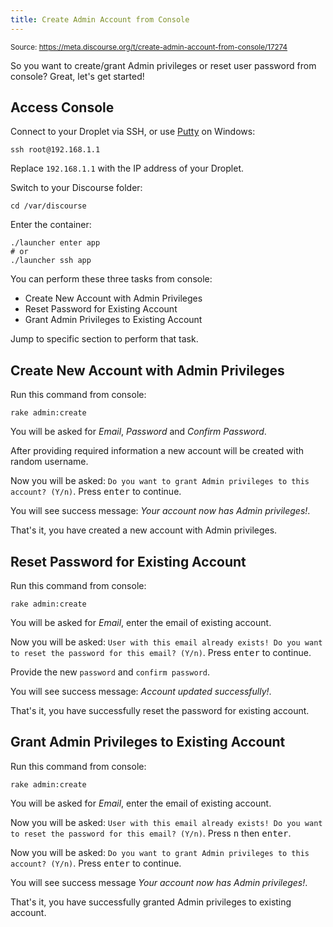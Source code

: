 ```yaml
---
title: Create Admin Account from Console
---
```


<small class="doc-source">Source: https://meta.discourse.org/t/create-admin-account-from-console/17274</small>

So you want to create/grant Admin privileges or reset user password from console? Great, let's get started!

## Access Console

Connect to your Droplet via SSH, or use [Putty](http://www.chiark.greenend.org.uk/~sgtatham/putty/download.html) on Windows:

    ssh root@192.168.1.1

Replace `192.168.1.1` with the IP address of your Droplet.

Switch to your Discourse folder:

    cd /var/discourse

Enter the container:

    ./launcher enter app
    # or
    ./launcher ssh app

You can perform these three tasks from console:

* Create New Account with Admin Privileges
* Reset Password for Existing Account
* Grant Admin Privileges to Existing Account

Jump to specific section to perform that task.

## Create New Account with Admin Privileges

Run this command from console:

    rake admin:create

You will be asked for *Email*, *Password* and *Confirm Password*.

After providing required information a new account will be created with random username.

Now you will be asked: `Do you want to grant Admin privileges to this account? (Y/n)`. Press <kbd>enter</kbd> to continue.

You will see success message: *Your account now has Admin privileges!*.

That's it, you have created a new account with Admin privileges.

## Reset Password for Existing Account

Run this command from console:

    rake admin:create

You will be asked for *Email*, enter the email of existing account.

Now you will be asked: `User with this email already exists! Do you want to reset the password for this email? (Y/n)`. Press <kbd>enter</kbd> to continue.

Provide the new `password` and `confirm password`.

You will see success message: *Account updated successfully!*.

That's it, you have successfully reset the password for existing account.

## Grant Admin Privileges to Existing Account

Run this command from console:

    rake admin:create

You will be asked for *Email*, enter the email of existing account.

Now you will be asked: `User with this email already exists! Do you want to reset the password for this email? (Y/n)`. Press <kbd>n</kbd> then <kbd>enter</kbd>.

Now you will be asked: `Do you want to grant Admin privileges to this account? (Y/n)`. Press <kbd>enter</kbd> to continue.

You will see success message *Your account now has Admin privileges!*.

That's it, you have successfully granted Admin privileges to existing account.
